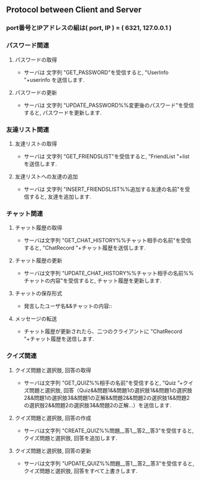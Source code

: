 ## Protocol between Client and Server

### port番号とIPアドレスの組は( port, IP ) = ( 6321, 127.0.0.1 )

### パスワード関連
  1. パスワードの取得
     - サーバは 文字列 "GET_PASSWORD"を受信すると, "UserInfo "+userinfo を送信します.

  2. パスワードの更新
     - サーバは 文字列 "UPDATE_PASSWORD%%変更後のパスワード"を受信すると, パスワードを更新します.

### 友達リスト関連

  1. 友達リストの取得
     - サーバは 文字列 "GET_FRIENDSLIST"を受信すると, "FriendList "+listを送信します.

  2. 友達リストへの友達の追加
     - サーバは 文字列 "INSERT_FRIENDSLIST%%追加する友達の名前"を受信すると, 友達を追加します.

### チャット関連

  1. チャット履歴の取得
     - サーバは文字列 "GET_CHAT_HISTORY%%チャット相手の名前"を受信すると, "ChatRecord "+チャット履歴を送信します.
        
  2. チャット履歴の更新
     - サーバは文字列 "UPDATE_CHAT_HISTORY%%チャット相手の名前%%チャットの内容"を受信すると, チャット履歴を更新します.
  
  3. チャットの保存形式
     - 発言したユーザ名&&チャットの内容::  
  4. メッセージの転送
     - チャット履歴が更新されたら、二つのクライアントに "ChatRecord "+チャット履歴を送信します.


### クイズ関連
  1. クイズ問題と選択肢, 回答の取得
     - サーバは文字列 "GET_QUIZ%%相手の名前"を受信すると, ”Quiz ”+クイズ問題と選択肢, 回答（Quiz&&問題1&&問題1の選択肢1&&問題1の選択肢2&&問題1の選択肢3&&問題1の正解&&問題2&&問題2の選択肢1&&問題2の選択肢2&&問題2の選択肢3&&問題2の正解...）を送信します.
     
  2. クイズ問題と選択肢, 回答の作成
     - サーバは文字列 "CREATE_QUIZ%%問題__答1__答2__答3"を受信すると, クイズ問題と選択肢, 回答を追加します.
     
  3. クイズ問題と選択肢, 回答の更新
     - サーバは文字列 "UPDATE_QUIZ%%問題__答1__答2__答3"を受信すると, クイズ問題と選択肢, 回答をすべて上書きします.
